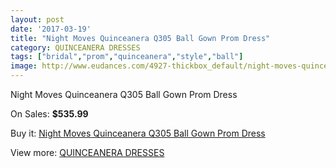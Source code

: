 ```yaml
---
layout: post
date: '2017-03-19'
title: "Night Moves Quinceanera Q305 Ball Gown Prom Dress"
category: QUINCEANERA DRESSES
tags: ["bridal","prom","quinceanera","style","ball"]
image: http://www.eudances.com/4927-thickbox_default/night-moves-quinceanera-q305-ball-gown-prom-dress.jpg
---
```

Night Moves Quinceanera Q305 Ball Gown Prom Dress

On Sales: **$535.99**
<a href="https://www.eudances.com/en/quinceanera-dresses/1659-night-moves-quinceanera-q305-ball-gown-prom-dress.html"><amp-img layout="responsive" width="600" height="600" src="//www.eudances.com/4927-thickbox_default/night-moves-quinceanera-q305-ball-gown-prom-dress.jpg" alt="Night Moves Quinceanera Q305 Ball Gown Prom Dress 0" /></a>
<a href="https://www.eudances.com/en/quinceanera-dresses/1659-night-moves-quinceanera-q305-ball-gown-prom-dress.html"><amp-img layout="responsive" width="600" height="600" src="//www.eudances.com/4929-thickbox_default/night-moves-quinceanera-q305-ball-gown-prom-dress.jpg" alt="Night Moves Quinceanera Q305 Ball Gown Prom Dress 1" /></a>
<a href="https://www.eudances.com/en/quinceanera-dresses/1659-night-moves-quinceanera-q305-ball-gown-prom-dress.html"><amp-img layout="responsive" width="600" height="600" src="//www.eudances.com/4928-thickbox_default/night-moves-quinceanera-q305-ball-gown-prom-dress.jpg" alt="Night Moves Quinceanera Q305 Ball Gown Prom Dress 2" /></a>

Buy it: [Night Moves Quinceanera Q305 Ball Gown Prom Dress](https://www.eudances.com/en/quinceanera-dresses/1659-night-moves-quinceanera-q305-ball-gown-prom-dress.html "Night Moves Quinceanera Q305 Ball Gown Prom Dress")

View more: [QUINCEANERA DRESSES](https://www.eudances.com/en/17-quinceanera-dresses "QUINCEANERA DRESSES")